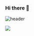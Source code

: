 ### Hi there 👋
![header](https://capsule-render.vercel.app/api?type=wave&color=gradient&height=300&section=header&text=Danhyun's&nbspGit&fontSize=90)
<!--
**danhyunjo/danhyunjo** is a ✨ _special_ ✨ repository because its `README.md` (this file) appears on your GitHub profile.

Here are some ideas to get you started:

- 🔭 I’m currently working on ...
- 🌱 I’m currently learning ...
- 👯 I’m looking to collaborate on ...
- 🤔 I’m looking for help with ...
- 💬 Ask me about ...
- 📫 How to reach me: ...
- 😄 Pronouns: ...
- ⚡ Fun fact: ...
-->
<img src="https://img.shields.io/badge/#F80000-auto?style=flat&logo=Oracle&logoColor=white"/>
